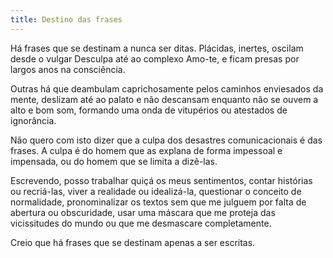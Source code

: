 ```yaml
---
title: Destino das frases
---
```


Há frases que se destinam a nunca ser ditas. Plácidas, inertes, oscilam desde o vulgar Desculpa até ao complexo Amo-te, e ficam presas por largos anos na consciência.

Outras há que deambulam caprichosamente pelos caminhos enviesados da mente, deslizam até ao palato e não descansam enquanto não se ouvem a alto e bom som, formando uma onda de vitupérios ou atestados de ignorância.

Não quero com isto dizer que a culpa dos desastres comunicacionais é das frases. A culpa é do homem que as explana de forma impessoal e impensada, ou do homem que se limita a dizê-las.

Escrevendo, posso trabalhar quiçá os meus sentimentos, contar histórias ou recriá-las, viver a realidade ou idealizá-la, questionar o conceito de normalidade, pronominalizar os textos sem que me julguem por falta de abertura ou obscuridade, usar uma máscara que me proteja das vicissitudes do mundo ou que me desmascare completamente.

Creio que há frases que se destinam apenas a ser escritas.
